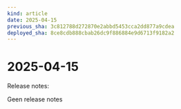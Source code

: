```yaml
---
kind: article
date: 2025-04-15
previous_sha: 3c812788d272870e2abbd5453cca2dd877a9cdea
deployed_sha: 8ce8cdb888cbab26dc9f886884e9d6713f9182a2
---
```


# 2025-04-15

Release notes:

Geen release notes
